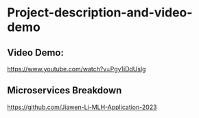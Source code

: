# Project-description-and-video-demo

## Video Demo:

https://www.youtube.com/watch?v=Pgy1iDdUslg

## Microservices Breakdown

https://github.com/Jiawen-Li-MLH-Application-2023 
